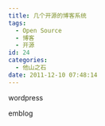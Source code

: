 ```yaml
---
title: 几个开源的博客系统
tags:
  - Open Source
  - 博客
  - 开源
id: 24
categories:
  - 他山之石
date: 2011-12-10 07:48:14
---
```


wordpress

emblog

&nbsp;